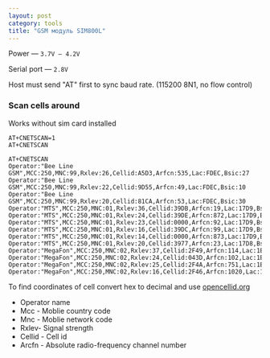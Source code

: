 ```yaml
---
layout: post
category: tools
title: "GSM модуль SIM800L"
---
```


Power — `3.7V – 4.2V`  

Serial port — `2.8V`  

Host must send "AT" first to sync baud rate. (115200 8N1, no flow control)  



### Scan cells around
Works without sim card installed

`AT+CNETSCAN=1`  
`AT+CNETSCAN`


```
AT+CNETSCAN
Operator:"Bee Line GSM",MCC:250,MNC:99,Rxlev:26,Cellid:A5D3,Arfcn:535,Lac:FDEC,Bsic:27
Operator:"Bee Line GSM",MCC:250,MNC:99,Rxlev:22,Cellid:9D55,Arfcn:49,Lac:FDEC,Bsic:10
Operator:"Bee Line GSM",MCC:250,MNC:99,Rxlev:20,Cellid:81CA,Arfcn:53,Lac:FDEC,Bsic:30
Operator:"MTS",MCC:250,MNC:01,Rxlev:36,Cellid:39DB,Arfcn:19,Lac:17D9,Bsic:30
Operator:"MTS",MCC:250,MNC:01,Rxlev:24,Cellid:39DE,Arfcn:872,Lac:17D9,Bsic:3C
Operator:"MTS",MCC:250,MNC:01,Rxlev:23,Cellid:0000,Arfcn:92,Lac:17D9,Bsic:1F
Operator:"MTS",MCC:250,MNC:01,Rxlev:16,Cellid:39DC,Arfcn:99,Lac:17D9,Bsic:38
Operator:"MTS",MCC:250,MNC:01,Rxlev:14,Cellid:0000,Arfcn:873,Lac:17D9,Bsic:2C
Operator:"MTS",MCC:250,MNC:01,Rxlev:20,Cellid:3977,Arfcn:23,Lac:17D8,Bsic:2A
Operator:"MegaFon",MCC:250,MNC:02,Rxlev:37,Cellid:2F49,Arfcn:114,Lac:1E3F,Bsic:33
Operator:"MegaFon",MCC:250,MNC:02,Rxlev:24,Cellid:043D,Arfcn:102,Lac:1E77,Bsic:12
Operator:"MegaFon",MCC:250,MNC:02,Rxlev:25,Cellid:2F4A,Arfcn:751,Lac:1E3F,Bsic:33
Operator:"MegaFon",MCC:250,MNC:02,Rxlev:16,Cellid:2F46,Arfcn:1020,Lac:1E3F,Bsic:33
```

To find coordinates of cell convert hex to decimal and use [opencellid.org](http://opencellid.org/)

* Operator name  
* Mcc - Moblie country code  
* Mnc - Moblie network code  
* Rxlev- Signal strength  
* Cellid - Cell id  
* Arcfn - Absolute radio-frequency channel number



